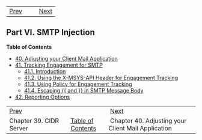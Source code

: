 |     |     |     |
| --- | --- | --- |
| [Prev](cluster.cidr_server)  |   |  [Next](smtp_injection) |
## Part VI. SMTP Injection
**Table of Contents**
* [40\. Adjusting your Client Mail Application](smtp_injection)
* [41\. Tracking Engagement for SMTP](engagement_tracking_smtp)
    * [41.1\. Introduction](engagement_tracking_smtp#engagement_tracking_smtp.intro)
    * [41.2\. Using the X-MSYS-API Header for Engagement Tracking](x-msys-api_header)
    * [41.3\. Using Policy for Engagement Tracking](engagement_tracking_smtp.policy)
    * [41.4\. Escaping {{ and }} in SMTP Message Body](engagement_tracking_smtp.escaping)
* [42\. Reporting Options](smtp_reporting_options)

|     |     |     |
| --- | --- | --- |
| [Prev](cluster.cidr_server)  |   |  [Next](smtp_injection) |
| Chapter 39. CIDR Server  | [Table of Contents](index) |  Chapter 40. Adjusting your Client Mail Application |
